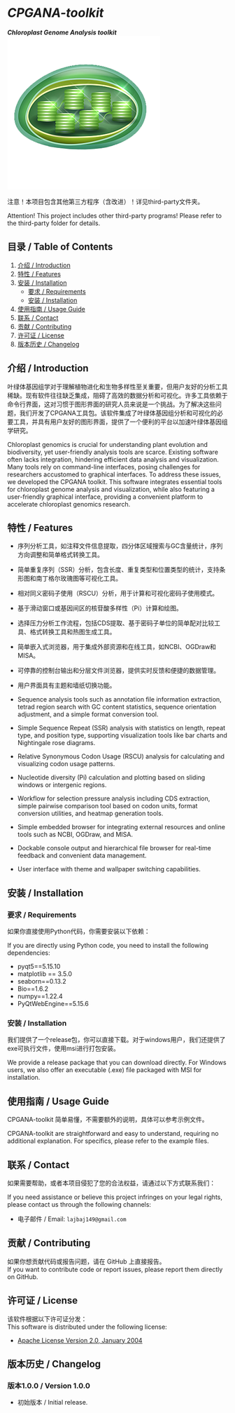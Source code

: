 # ***CPGANA-toolkit***
***Chloroplast Genome Analysis toolkit***
![CPGANA-toolkit-icon](./data/cpgana.png)

注意！本项目包含其他第三方程序（含改进）！详见third-party文件夹。

Attention! This project includes other third-party programs! Please refer to the third-party folder for details.

## 目录 / Table of Contents
1. [介绍 / Introduction](#介绍--introduction)
2. [特性 / Features](#特性--features)
3. [安装 / Installation](#安装--installation)
    - [要求 / Requirements](#要求--requirements)
    - [安装 / Installation](#安装--installation)
4. [使用指南 / Usage Guide](#使用指南--usage-guide)
5. [联系 / Contact](#联系--contact)
7. [贡献 / Contributing](#贡献--contributing)
8. [许可证 / License](#许可证--license)
9. [版本历史 / Changelog](#版本历史--changelog)

## 介绍 / Introduction
叶绿体基因组学对于理解植物进化和生物多样性至关重要，但用户友好的分析工具稀缺。现有软件往往缺乏集成，阻碍了高效的数据分析和可视化。许多工具依赖于命令行界面，这对习惯于图形界面的研究人员来说是一个挑战。为了解决这些问题，我们开发了CPGANA工具包。该软件集成了叶绿体基因组分析和可视化的必要工具，并具有用户友好的图形界面，提供了一个便利的平台以加速叶绿体基因组学研究。

Chloroplast genomics is crucial for understanding plant evolution and biodiversity, yet user-friendly analysis tools are scarce. Existing software often lacks integration, hindering efficient data analysis and visualization. Many tools rely on command-line interfaces, posing challenges for researchers accustomed to graphical interfaces. To address these issues, we developed the CPGANA toolkit. This software integrates essential tools for chloroplast genome analysis and visualization, while also featuring a user-friendly graphical interface, providing a convenient platform to accelerate chloroplast genomics research.

## 特性 / Features
- 序列分析工具，如注释文件信息提取，四分体区域搜索与GC含量统计，序列方向调整和简单格式转换工具。
- 简单重复序列（SSR）分析，包含长度、重复类型和位置类型的统计，支持条形图和南丁格尔玫瑰图等可视化工具。
- 相对同义密码子使用（RSCU）分析，用于计算和可视化密码子使用模式。
- 基于滑动窗口或基因间区的核苷酸多样性（Pi）计算和绘图。
- 选择压力分析工作流程，包括CDS提取、基于密码子单位的简单配对比较工具、格式转换工具和热图生成工具。
- 简单嵌入式浏览器，用于集成外部资源和在线工具，如NCBI、OGDraw和MISA。
- 可停靠的控制台输出和分层文件浏览器，提供实时反馈和便捷的数据管理。
- 用户界面具有主题和墙纸切换功能。


- Sequence analysis tools such as annotation file information extraction, tetrad region search with GC content statistics, sequence orientation adjustment, and a simple format conversion tool.
- Simple Sequence Repeat (SSR) analysis with statistics on length, repeat type, and position type, supporting visualization tools like bar charts and Nightingale rose diagrams.
- Relative Synonymous Codon Usage (RSCU) analysis for calculating and visualizing codon usage patterns.
- Nucleotide diversity (Pi) calculation and plotting based on sliding windows or intergenic regions.
- Workflow for selection pressure analysis including CDS extraction, simple pairwise comparison tool based on codon units, format conversion utilities, and heatmap generation tools.
- Simple embedded browser for integrating external resources and online tools such as NCBI, OGDraw, and MISA.
- Dockable console output and hierarchical file browser for real-time feedback and convenient data management.
- User interface with theme and wallpaper switching capabilities.

## 安装 / Installation

### 要求 / Requirements
如果你直接使用Python代码，你需要安装以下依赖：

If you are directly using Python code, you need to install the following dependencies:
- pyqt5==5.15.10
- matplotlib == 3.5.0
- seaborn==0.13.2
- Bio==1.6.2
- numpy==1.22.4
- PyQtWebEngine==5.15.6 

### 安装 / Installation
我们提供了一个release包，你可以直接下载。对于windows用户，我们还提供了exe可执行文件，使用msi进行打包安装。

We provide a release package that you can download directly. For Windows users, we also offer an executable (.exe) file packaged with MSI for installation.

## 使用指南 / Usage Guide
CPGANA-toolkit 简单易懂，不需要额外的说明，具体可以参考示例文件。

CPGANA-toolkit are straightforward and easy to understand, requiring no additional explanation. For specifics, please refer to the example files.

## 联系 / Contact
如果需要帮助，或者本项目侵犯了您的合法权益，请通过以下方式联系我们：  

If you need assistance or believe this project infringes on your legal rights, please contact us through the following channels:
- 电子邮件 / Email: `lajbaj149@gmail.com`

## 贡献 / Contributing
如果你想贡献代码或报告问题，请在 GitHub 上直接报告。  
If you want to contribute code or report issues, please report them directly on GitHub.

## 许可证 / License
该软件根据以下许可证分发：  
This software is distributed under the following license:
- [Apache License Version 2.0, January 2004](LICENSE.md)

## 版本历史 / Changelog
### 版本1.0.0 / Version 1.0.0
- 初始版本 / Initial release.
